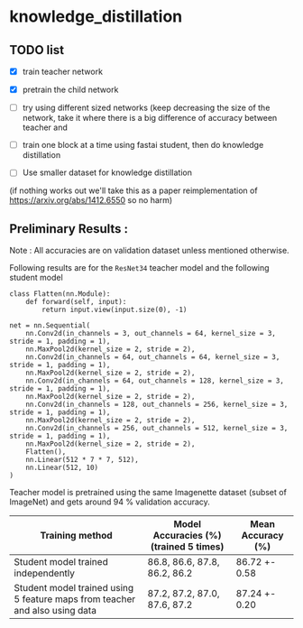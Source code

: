 # knowledge_distillation

## TODO list
- [x] train teacher network
- [x] pretrain the child network
- [ ] try using different sized networks (keep decreasing the size of the network, take it where there is a big difference of accuracy between teacher and 
- [ ] train one block at a time using fastai 
student, then do knowledge distillation 
- [ ] Use smaller dataset for knowledge distillation 



(if nothing works out we'll take this as a paper reimplementation of https://arxiv.org/abs/1412.6550 so no harm)


## Preliminary Results : 
Note : All accuracies are on validation dataset unless mentioned otherwise.

Following results are for the `ResNet34` teacher model and the following student model
```
class Flatten(nn.Module):
    def forward(self, input):
        return input.view(input.size(0), -1)

net = nn.Sequential(
    nn.Conv2d(in_channels = 3, out_channels = 64, kernel_size = 3, stride = 1, padding = 1),
    nn.MaxPool2d(kernel_size = 2, stride = 2),
    nn.Conv2d(in_channels = 64, out_channels = 64, kernel_size = 3, stride = 1, padding = 1),
    nn.MaxPool2d(kernel_size = 2, stride = 2),
    nn.Conv2d(in_channels = 64, out_channels = 128, kernel_size = 3, stride = 1, padding = 1),
    nn.MaxPool2d(kernel_size = 2, stride = 2),
    nn.Conv2d(in_channels = 128, out_channels = 256, kernel_size = 3, stride = 1, padding = 1),
    nn.MaxPool2d(kernel_size = 2, stride = 2),
    nn.Conv2d(in_channels = 256, out_channels = 512, kernel_size = 3, stride = 1, padding = 1),
    nn.MaxPool2d(kernel_size = 2, stride = 2),
    Flatten(),
    nn.Linear(512 * 7 * 7, 512),
    nn.Linear(512, 10)
)
```

Teacher model is pretrained using the same Imagenette dataset (subset of ImageNet) and gets around 94 % validation accuracy.

| Training method | Model Accuracies (%) (trained 5 times) | Mean Accuracy (%) |
| --------------|------------------------------------| ------------- |
| Student model trained independently | 86.8, 86.6, 87.8, 86.2, 86.2 | 86.72 +- 0.58
| Student model trained using 5 feature maps from teacher and also using data | 87.2, 87.2, 87.0, 87.6, 87.2 | 87.24 +- 0.20|